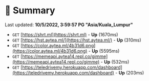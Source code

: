 # 📖 Summary
Last updated: **10/5/2022, 3:59:57 PG "Asia/Kuala_Lumpur"**

- `GET` [https://shrt.ml](https://shrt.ml) - **Up** (1670ms)
- `GET` [https://hst.aytea.ml/](https://hst.aytea.ml/) - **Up** (310ms)
- `GET` [https://color.aytea.ml/4b31d6.png](https://color.aytea.ml/4b31d6.png) - **Up** (5595ms)
- `GET` [https://memeapi.aytea14.repl.co/gimme](https://memeapi.aytea14.repl.co/gimme) - **Up** (532ms)
- `GET` [https://teledrivemy.herokuapp.com/dashboard](https://teledrivemy.herokuapp.com/dashboard) - **Up** (203ms)
